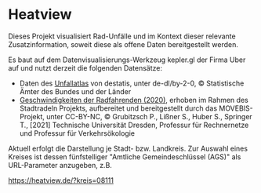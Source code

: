 # Heatview

Dieses Projekt visualisiert Rad-Unfälle und im Kontext dieser relevante Zusatzinformation, soweit diese als offene Daten bereitgestellt werden.

Es baut auf dem Datenvisualisierungs-Werkzeug kepler.gl der Firma Uber auf und nutzt derzeit die folgenden Datensätze:

* Daten des [Unfallatlas](https://qri.cloud/mfdz/destatis_unfalldaten) von destatis, unter de-dl/by-2-0, © Statistische Ämter des Bundes und der Länder
* [Geschwindigkeiten der Radfahrenden (2020)](https://www.mcloud.de/web/guest/suche/-/results/detail/33427A5A-0ADB-40B1-8A1A-390B67B0380B), erhoben im Rahmen des Stadtradeln Projekts, aufbereitet und bereitgestellt durch das MOVEBIS-Projekt, unter CC-BY-NC, © Grubitzsch P., Lißner S., Huber S., Springer T., [2021] Technische Universität Dresden, Professur für Rechnernetze und Professur für Verkehrsökologie

Aktuell erfolgt die Darstellung je Stadt- bzw. Landkreis. Zur Auswahl eines Kreises ist dessen fünfstelliger "Amtliche Gemeindeschlüssel (AGS)" als URL-Parameter anzugeben, z.B.

https://heatview.de/?kreis=08111






